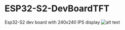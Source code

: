 # ESP32-S2-DevBoardTFT
Esp32-S2 dev board with 240x240 IPS display
![alt text](https://github.com/ccadic/ESP32-S2-DevBoardTFT/blob/master/ESP32-S2-WROOMBB66.jpg)
